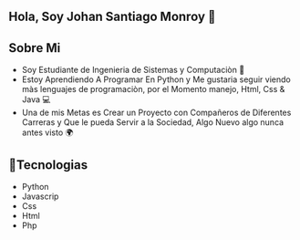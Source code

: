 ## Hola, Soy Johan Santiago Monroy 👋

## Sobre Mi
- Soy Estudiante de Ingenieria de Sistemas y Computaciòn 🙌
- Estoy Aprendiendo A Programar En Python y Me gustaria seguir viendo màs lenguajes de programaciòn, por el Momento manejo, Html, Css & Java 💻
- Una de mis Metas es Crear un Proyecto con Compañeros de Diferentes Carreras y Que le pueda Servir a la Sociedad, Algo Nuevo algo nunca antes visto 🌍

## 🎰Tecnologias
- Python
- Javascrip
- Css
- Html
- Php
